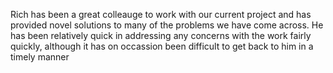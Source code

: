 Rich has been a great colleauge to work with our current project and has provided novel solutions to many of the problems we have come across. He has been relatively quick in addressing any concerns with the work fairly quickly, although it has on occassion been difficult to get back to him in a timely manner 